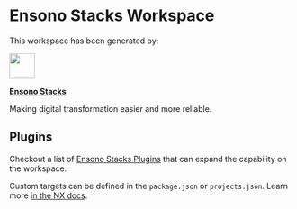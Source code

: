 # Ensono Stacks Workspace

This workspace has been generated by:

<a alt="Ensono Stacks logo" href="https://stacks.ensono.com/" target="_blank" rel="noreferrer"><img src="https://stacks.ensono.com/img/icons/stacks-logo.svg" width="45"></a>

**[Ensono Stacks](https://stacks.ensono.com/)**

Making digital transformation easier and more reliable.

## Plugins

Checkout a list of [Ensono Stacks Plugins](https://stacks.ensono.com/docs/getting_started/setup#ensono-stacks-plugins) that can expand the capability on the workspace.

Custom targets can be defined in the `package.json` or `projects.json`. Learn more [in the NX docs](https://nx.dev/core-features/run-tasks).
